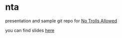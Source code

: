 # nta
presentation and sample git repo for [No Trolls Allowed](https://2018.notrollsallowed.com/pranesimai/57)

you can find slides [here](https://goo.gl/mppcNb)
